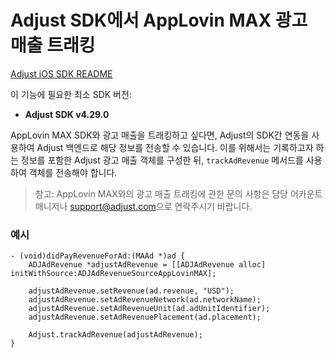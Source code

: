 # Adjust SDK에서 AppLovin MAX 광고 매출 트래킹

[Adjust iOS SDK README][ios-readme]

이 기능에 필요한 최소 SDK 버전:

- **Adjust SDK v4.29.0**

AppLovin MAX SDK와 광고 매출을 트래킹하고 싶다면, Adjust의 SDK간 연동을 사용하여 Adjust 백엔드로 해당 정보를 전송할 수 있습니다. 이를 위해서는 기록하고자 하는 정보를 포함한 Adjust 광고 매출 객체를 구성한 뒤, `trackAdRevenue` 메서드를 사용하여 객체를 전송해야 합니다.

> 참고: AppLovin MAX와의 광고 매출 트래킹에 관한 문의 사항은 담당 어카운트 매니저나 [support@adjust.com](mailto:support@adjust.com)으로 연락주시기 바랍니다.

### 예시

```objc
- (void)didPayRevenueForAd:(MAAd *)ad {
    ADJAdRevenue *adjustAdRevenue = [[ADJAdRevenue alloc] initWithSource:ADJAdRevenueSourceAppLovinMAX];

    adjustAdRevenue.setRevenue(ad.revenue, "USD");
    adjustAdRevenue.setAdRevenueNetwork(ad.networkName);
    adjustAdRevenue.setAdRevenueUnit(ad.adUnitIdentifier);
    adjustAdRevenue.setAdRevenuePlacement(ad.placement);
    
    Adjust.trackAdRevenue(adjustAdRevenue);
}
```

[ios-readme]:    https://github.com/adjust/ios_sdk/blob/master/doc/korean/README.md
